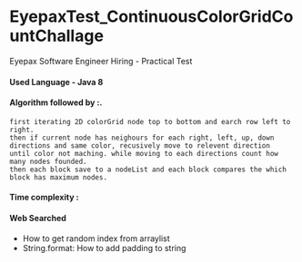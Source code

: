 # EyepaxTest_ContinuousColorGridCountChallage
Eyepax Software Engineer Hiring - Practical Test

#### Used Language - Java 8

#### Algorithm followed by :.
```
first iterating 2D colorGrid node top to bottom and earch row left to right.
then if current node has neighours for each right, left, up, down directions and same color, recusively move to relevent direction
until color not maching. while moving to each directions count how many nodes founded.
then each block save to a nodeList and each block compares the which block has maximum nodes.
```


#### Time complexity : 


#### Web Searched
* How to get random index from arraylist
* String.format: How to add padding to string

